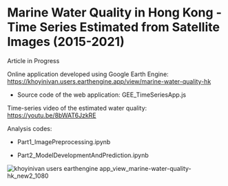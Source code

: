 # Marine Water Quality in Hong Kong - Time Series Estimated from Satellite Images (2015-2021)

Article in Progress

Online application developed using Google Earth Engine: https://khoyinivan.users.earthengine.app/view/marine-water-quality-hk
*   Source code of the web application: GEE_TimeSeriesApp.js

Time-series video of the estimated water quality: https://youtu.be/8bWAT6JzkRE

Analysis codes:

*   Part1_ImagePreprocessing.ipynb

*   Part2_ModelDevelopmentAndPrediction.ipynb

![khoyinivan users earthengine app_view_marine-water-quality-hk_new2_1080](https://user-images.githubusercontent.com/68047356/148155941-c825cf1f-4db3-4582-a257-38696ebfd4aa.jpg)
